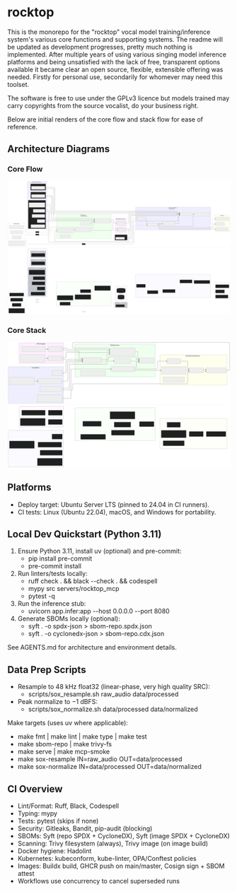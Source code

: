 # rocktop

This is the monorepo for the "rocktop" vocal model training/inference system's various core functions and supporting systems. The readme will be updated as development progresses, pretty much nothing is implemented. After multiple years of using various singing model inference platforms and being unsatisfied with the lack of free, transparent options available it became clear an open source, flexible, extensible offering was needed. Firstly for personal use, secondarily for whomever may need this toolset.

The software is free to use under the GPLv3 licence but models trained may carry copyrights from the source vocalist, do your business right. 

Below are initial renders of the core flow and stack flow for ease of reference.

## Architecture Diagrams

### Core Flow

<!-- Pre-rendered SVGs (light/dark) generated by GitHub Action -->
![Core Flow](docs/diagrams/main.light.svg#gh-light-mode-only)
![Core Flow](docs/diagrams/main.dark.svg#gh-dark-mode-only)

### Core Stack

<!-- Pre-rendered SVGs (light/dark) generated by GitHub Action -->
![Core Stack](docs/diagrams/stack.light.svg#gh-light-mode-only)
![Core Stack](docs/diagrams/stack.dark.svg#gh-dark-mode-only)

## Platforms

- Deploy target: Ubuntu Server LTS (pinned to 24.04 in CI runners).
- CI tests: Linux (Ubuntu 22.04), macOS, and Windows for portability.

## Local Dev Quickstart (Python 3.11)

1. Ensure Python 3.11, install uv (optional) and pre-commit:
   - pip install pre-commit
   - pre-commit install
2. Run linters/tests locally:
   - ruff check . && black --check . && codespell
   - mypy src servers/rocktop_mcp
   - pytest -q
3. Run the inference stub:
   - uvicorn app.infer:app --host 0.0.0.0 --port 8080
4. Generate SBOMs locally (optional):
   - syft . -o spdx-json > sbom-repo.spdx.json
   - syft . -o cyclonedx-json > sbom-repo.cdx.json

See AGENTS.md for architecture and environment details.

## Data Prep Scripts

- Resample to 48 kHz float32 (linear-phase, very high quality SRC):
  - scripts/sox_resample.sh raw_audio data/processed
- Peak normalize to −1 dBFS:
  - scripts/sox_normalize.sh data/processed data/normalized

Make targets (uses uv where applicable):
- make fmt | make lint | make type | make test
- make sbom-repo | make trivy-fs
- make serve | make mcp-smoke
- make sox-resample IN=raw_audio OUT=data/processed
- make sox-normalize IN=data/processed OUT=data/normalized

## CI Overview

- Lint/Format: Ruff, Black, Codespell
- Typing: mypy
- Tests: pytest (skips if none)
- Security: Gitleaks, Bandit, pip-audit (blocking)
- SBOMs: Syft (repo SPDX + CycloneDX), Syft (image SPDX + CycloneDX)
- Scanning: Trivy filesystem (always), Trivy image (on image build)
- Docker hygiene: Hadolint
- Kubernetes: kubeconform, kube-linter, OPA/Conftest policies
- Images: Buildx build, GHCR push on main/master, Cosign sign + SBOM attest
- Workflows use concurrency to cancel superseded runs
